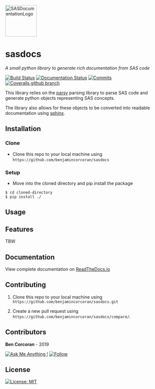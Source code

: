 <img src="https://static.vecteezy.com/system/resources/previews/000/422/489/large_2x/vector-documents-icon.jpg" width=100 title="SASDocumentationLogo" alt="SASDocumentationLogo"> 

# sasdocs

*A small python library to generate rich documentation from SAS code*

[![Build Status](https://travis-ci.com/benjamincorcoran/sasdocs.svg?branch=master)](https://travis-ci.com/benjamincorcoran/sasdocs) [![Documentation Status](https://readthedocs.org/projects/sasdocs/badge/?version=latest)](https://sasdocs.readthedocs.io/en/latest/?badge=latest) [![Commits](https://img.shields.io/github/last-commit/benjamincorcoran/sasdocs.svg)](https://GitHub.com/benjamincorcoran/) [![Coveralls github branch](https://img.shields.io/coveralls/github/benjamincorcoran/sasdocs/master)](https://coveralls.io/github/benjamincorcoran/sasdocs?branch=master)

This library relies on the [parsy](https://pypi.org/project/parsy/) parsing library to parse SAS code and generate python objects representing SAS concepts. 

The library also allows for these objects to be converted into readable documentation using [sphinx](https://pypi.org/project/Sphinx/).

## Installation


### Clone

- Clone this repo to your local machine using `https://github.com/benjamincorcoran/sasdocs`

### Setup


* Move into the cloned directory and pip install the package

```shell
$ cd cloned-directory
$ pip install ./
```

## Usage

## Features

TBW

## Documentation 

View complete documentation on [ReadTheDocs.io](https://sasdocs.readthedocs.io/en/latest/index.html) 



## Contributing

1. Clone this repo to your local machine using `https://github.com/benjamincorcoran/sasdocs.git`

2. Create a new pull request using `https://github.com/benjamincorcoran/sasdocs/compare/`.


## Contributors

**Ben Corcoran** - 2019

[![Ask Me Anything !](https://img.shields.io/badge/Ask%20me-anything-1abc9c.svg)](https://GitHub.com/benjamincorcoran/ama)
[![Follow](https://img.shields.io/github/followers/benjamincorcoran.svg?label=Follow&style=plastic)](https://GitHub.com/benjamincorcoran/)


## License

[![License: MIT](https://img.shields.io/badge/License-MIT-yellow.svg)](https://opensource.org/licenses/MIT)
